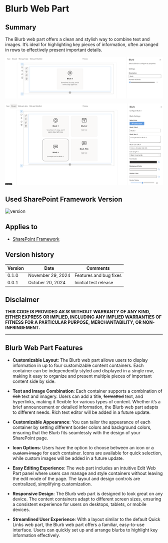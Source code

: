 # Blurb Web Part

## Summary

The Blurb web part offers a clean and stylish way to combine text and images. It’s ideal for highlighting key pieces of information, often arranged in rows to effectively present important details.

![Blurb Example 2](src/webparts/blurb/assets/Blurb-Web-Part-Default-Properties-Pane-0.1.0.png)

![Blurb Example](src/webparts/blurb/assets/Blurb-Web-Part-With-Properties-Pane-0.1.0.png)

## Used SharePoint Framework Version

![version](https://img.shields.io/badge/version-1.20.0-green.svg)

## Applies to

- [SharePoint Framework](https://aka.ms/spfx)


## Version history

| Version | Date             | Comments        |
| ------- | ---------------- | --------------- |
| 0.1.0   | November 29, 2024 | Features and bug fixes |
| 0.0.1   | October 20, 2024  | Inintial test release |

## Disclaimer

**THIS CODE IS PROVIDED _AS IS_ WITHOUT WARRANTY OF ANY KIND, EITHER EXPRESS OR IMPLIED, INCLUDING ANY IMPLIED WARRANTIES OF FITNESS FOR A PARTICULAR PURPOSE, MERCHANTABILITY, OR NON-INFRINGEMENT.**

---

## Blurb Web Part Features

- **Customizable Layout**:
The Blurb web part allows users to display information in up to four customizable content containers. Each container can be independently styled and displayed in a single row, making it easy to organize and present multiple pieces of important content side by side. 

- **Text and Image Combination**:
Each container supports a combination of ~~rich~~ text and imagery. Users can add a title, ~~formatted~~ text, and hyperlinks, making it flexible for various types of content. Whether it’s a brief announcement or detailed information, the Blurb web part adapts to different needs. Rich text editor will be added in a future update.

- **Customizable Appearance**:
You can tailor the appearance of each container by setting different border colors and background colors, ensuring that the Blurb fits seamlessly with the design of your SharePoint page.

- **Icon Options**:
Users have the option to choose between an icon or ~~a custom image~~ for each container. Icons are available for quick selection, while custom images will be added in a future update.

- **Easy Editing Experience**:
The web part includes an intuitive Edit Web Part panel where users can manage and style containers without leaving the edit mode of the page. The layout and design controls are centralized, simplifying customization.

- **Responsive Design**:
The Blurb web part is designed to look great on any device. The content containers adapt to different screen sizes, ensuring a consistent experience for users on desktops, tablets, or mobile devices.

- **Streamlined User Experience**: 
With a layout similar to the default Quick Links web part, the Blurb web part offers a familiar, easy-to-use interface. Users can quickly set up and arrange blurbs to highlight key information effectively.
